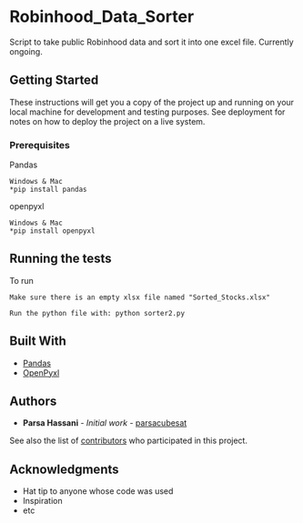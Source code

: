 # Robinhood_Data_Sorter

Script to take public Robinhood data and sort it into one excel file. Currently ongoing.

## Getting Started

These instructions will get you a copy of the project up and running on your local machine for development and testing purposes. See deployment for notes on how to deploy the project on a live system.

### Prerequisites

Pandas

```
Windows & Mac
*pip install pandas
```

openpyxl
```
Windows & Mac
*pip install openpyxl
```

## Running the tests

To run

```
Make sure there is an empty xlsx file named "Sorted_Stocks.xlsx"

Run the python file with: python sorter2.py

```

## Built With

* [Pandas](https://pandas.pydata.org/)
* [OpenPyxl](https://openpyxl.readthedocs.io/en/stable/)


## Authors

* **Parsa Hassani** - *Initial work* - [parsacubesat](https://github.com/parsacubesat)

See also the list of [contributors](https://github.com/your/project/contributors) who participated in this project.


## Acknowledgments

* Hat tip to anyone whose code was used
* Inspiration
* etc

